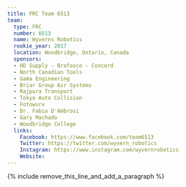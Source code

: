 ```yaml
---
title: FRC Team 6513
team:
  type: FRC
  number: 6513
  name: Wyverns Robotics
  rookie_year: 2017
  location: Woodbridge, Ontario, Canada
  sponsors:
  - HD Supply - Brafasco - Concord
  - North Canadian Tools
  - Gama Engineering
  - Briar Group Air Systems
  - Rajpura Transport
  - Tokyo Auto Collision
  - Fotowurx
  - Dr. Fabio D'Ambrosi
  - Gary Machado
  - Woodbridge College
  links:
    Facebook: https://www.facebook.com/team6513
    Twitter: https://twitter.com/wyvern_robotics
    Instagram: https://www.instagram.com/wyvernrobotics
    Website:
---
```


{% include remove_this_line_and_add_a_paragraph %}